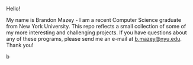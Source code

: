 Hello!

My name is Brandon Mazey - I am a recent Computer Science graduate from New York University. This repo reflects a small collection of some of my more interesting and challenging projects. If you have questions about any of these programs, please send me an e-mail at b.mazey@nyu.edu. Thank you!

b
